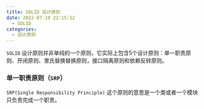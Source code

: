 ```yaml
---
title: SOLID 设计原则
date: 2022-07-19 22:15:12
  - SOLID
categories:
  - 设计原则
---
```


`SOLID` 设计原则并非单纯的一个原则，它实际上包含5个设计原则：单一职责原则、开闭原则、里氏替换替换原则，接口隔离原则和依赖反转原则。

### 单一职责原则（`SRP`）

`SRP(Single Responsibility Principle)` 这个原则的意思是一个类或者一个模块只负责完成一个职责。